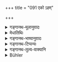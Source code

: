 +++
title = "091 एको ऽहम्"

+++

<details><summary>गङ्गानथ-मूलानुवादः</summary>

‘You think yourself, blessed man, that “I am alone”; but there ever sits in your heart the silent watcher of virtue and vice.’—(91)
</details>

<details><summary>मेधातिथिः</summary>

**पुण्यपापयोर् ईक्षिता** द्रष्टा मुनिस् तूष्णींभूतः ॥ ९.९१ ॥

_कः पुनर् असौ मुनिः । भयातिशयप्रदर्शनार्थम् आह ।_
</details>

<details><summary>गङ्गानथ-भाष्यानुवादः</summary>

‘*Watcher*’—seer—‘of virtue and vice—‘*mauni*’—silent.—(91)
</details>

<details><summary>गङ्गानथ-टिप्पन्यः</summary>

*Cf*. The Mahābhārata 1.74.28.

This verse is quoted in *Aparārka* (p. 674);—and in *Smṛticandrikā* (Vyavahāra, p. 204).
</details>

<details><summary>गङ्गानथ-तुल्य-वाक्यानि</summary>

**(verses 8.89-97)**

\[See the texts under [79 *et seq*.]\]
</details>

<details><summary>Bühler</summary>

091	'If thou thinkest, O friend of virtue, with respect to thyself, "I am alone," (know that) that sage who witnesses all virtuous acts and all crimes, ever resides in thy heart.
</details>
